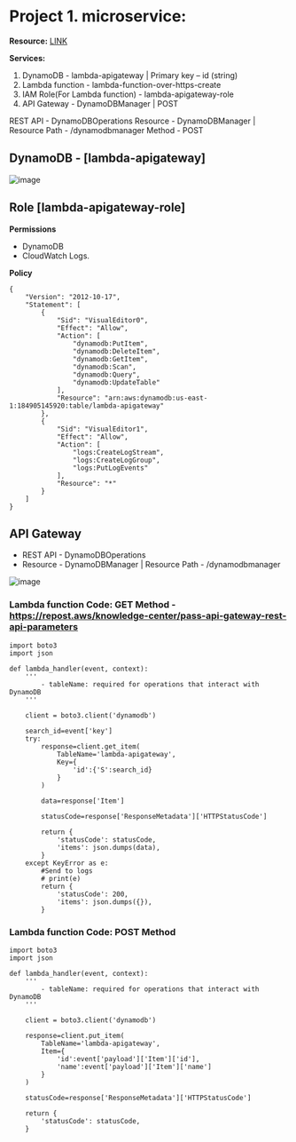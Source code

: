 # Project 1. microservice:

**Resource:** <a href="https://github.com/saha-rajdeep/serverless-lab">LINK</a>

**Services:**

1. DynamoDB - lambda-apigateway | Primary key – id (string)
2. Lambda function - lambda-function-over-https-create
3. IAM Role(For Lambda function) -  lambda-apigateway-role
4. API Gateway - DynamoDBManager | POST

REST API - DynamoDBOperations
Resource - DynamoDBManager | Resource Path - /dynamodbmanager
Method - POST



## DynamoDB - [lambda-apigateway]
 ![image](https://user-images.githubusercontent.com/124598875/233772047-1a1585e1-0fa1-499f-80c1-45117640e00e.png)


## Role [lambda-apigateway-role]

**Permissions** 

- DynamoDB
- CloudWatch Logs.

**Policy**
```
{
    "Version": "2012-10-17",
    "Statement": [
        {
            "Sid": "VisualEditor0",
            "Effect": "Allow",
            "Action": [
                "dynamodb:PutItem",
                "dynamodb:DeleteItem",
                "dynamodb:GetItem",
                "dynamodb:Scan",
                "dynamodb:Query",
                "dynamodb:UpdateTable"
            ],
            "Resource": "arn:aws:dynamodb:us-east-1:184905145920:table/lambda-apigateway"
        },
        {
            "Sid": "VisualEditor1",
            "Effect": "Allow",
            "Action": [
                "logs:CreateLogStream",
                "logs:CreateLogGroup",
                "logs:PutLogEvents"
            ],
            "Resource": "*"
        }
    ]
}
```

## API Gateway

- REST API - DynamoDBOperations
- Resource - DynamoDBManager | Resource Path - /dynamodbmanager

![image](https://user-images.githubusercontent.com/124598875/234563554-394036dc-bc74-419a-b003-097ad187bad3.png)



### Lambda function Code: GET Method - https://repost.aws/knowledge-center/pass-api-gateway-rest-api-parameters

```
import boto3
import json

def lambda_handler(event, context):
    '''
        - tableName: required for operations that interact with DynamoDB
    '''
    
    client = boto3.client('dynamodb')
    
    search_id=event['key']
    try:
        response=client.get_item(
            TableName='lambda-apigateway',
            Key={
                'id':{'S':search_id}
            }
        )
        
        data=response['Item']

        statusCode=response['ResponseMetadata']['HTTPStatusCode']
    
        return {
            'statusCode': statusCode,
            'items': json.dumps(data),
        }
    except KeyError as e:
        #Send to logs
        # print(e)
        return {
            'statusCode': 200,
            'items': json.dumps({}),
        }
```

### Lambda function Code: POST Method

```
import boto3
import json

def lambda_handler(event, context):
    '''
        - tableName: required for operations that interact with DynamoDB
    '''
    
    client = boto3.client('dynamodb')
    
    response=client.put_item(
        TableName='lambda-apigateway',
        Item={
            'id':event['payload']['Item']['id'],
            'name':event['payload']['Item']['name']
        }
    )
    
    statusCode=response['ResponseMetadata']['HTTPStatusCode']
    
    return {
        'statusCode': statusCode,
    }

```


